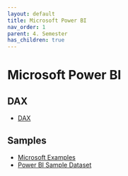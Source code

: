 ```yaml
---
layout: default
title: Microsoft Power BI
nav_order: 1
parent: 4. Semester
has_children: true
---
```


# Microsoft Power BI

## DAX
- [DAX](./dax.md)

## Samples
- [Microsoft Examples](./microsoft-sampel-financial.md)
- [Power BI Sample Dataset](power_bi_sample-dataset.md)
